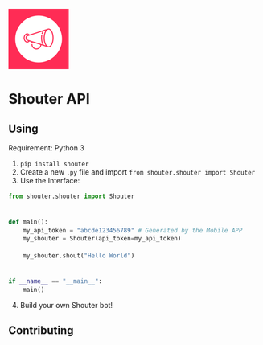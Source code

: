 [![Logo](docs/icon.png)](https://shout-app.tk/)
# Shouter API
## Using
Requirement: Python 3

1. `pip install shouter`
2. Create a new `.py` file and import `from shouter.shouter import Shouter`
3. Use the Interface:

```python
from shouter.shouter import Shouter


def main():
    my_api_token = "abcde123456789" # Generated by the Mobile APP
    my_shouter = Shouter(api_token=my_api_token)

    my_shouter.shout("Hello World")


if __name__ == "__main__":
    main()

```
4. Build your own Shouter bot!

## Contributing

